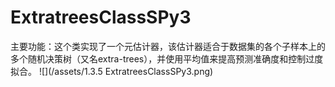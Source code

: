 # ExtratreesClassSPy3

主要功能：这个类实现了一个元估计器，该估计器适合于数据集的各个子样本上的多个随机决策树（又名extra-trees），并使用平均值来提高预测准确度和控制过度拟合。
![](/assets/1.3.5 ExtratreesClassSPy3.png)